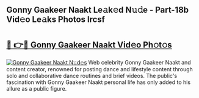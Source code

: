 ## Gonny Gaakeer Naakt Le𝚊k𝚎d N𝚞𝚍e - Part-18b Vid𝚎o Le𝚊ks Photos lrcsf

# <h2><a href="http://fbail1o.evod.top/?m=Gonny+Gaakeer+Naakt">🔗 👉🔴 Gonny Gaakeer Naakt Vid𝚎o Ph𝚘t𝚘s</a></h2>

[![Gonny Gaakeer Naakt N𝚞d𝚎s](https://i.imgur.com/8V9OHl7.gif)](http://fbail1o.evod.top/?m=Gonny+Gaakeer+Naakt)
Web celebrity Gonny Gaakeer Naakt and content creator, renowned for posting dance and lifestyle content through solo and collaborative dance routines and brief videos. The public's fascination with Gonny Gaakeer Naakt personal life has only added to his allure as a public figure. 
